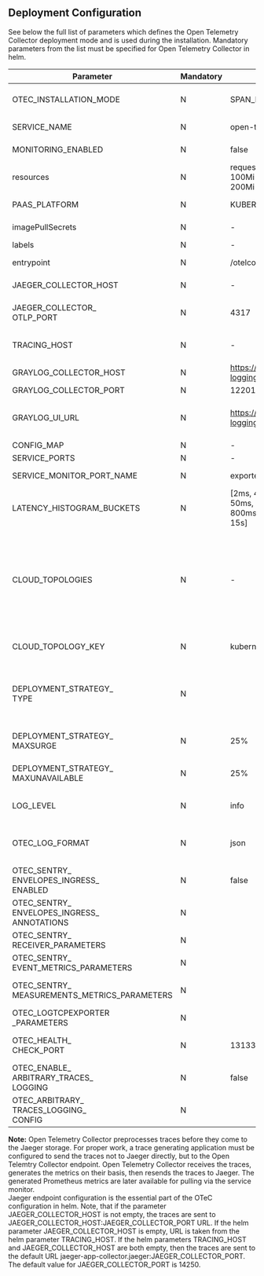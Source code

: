 ## Deployment Configuration

See below the full list of parameters which defines the Open Telemetry Collector deployment mode and is used during the installation. Mandatory parameters from the list must be specified for Open Telemetry Collector in helm.  

| Parameter                                         | Mandatory | Default                                                                                                                                               | Value Example                | Description                                                                                                                                                                                                                                                                                             |
|---------------------------------------------------|-----------|-------------------------------------------------------------------------------------------------------------------------------------------------------|------------------------------|---------------------------------------------------------------------------------------------------------------------------------------------------------------------------------------------------------------------------------------------------------------------------------------------------------|
| OTEC_INSTALLATION_MODE                            | N         | SPAN_METRICS_PROCESSOR                                                                                                                                | `SPAN_METRICS_PROCESSOR`     | The type of OOB configuration (SPAN_METRICS_PROCESSOR or SENTRY_ENVELOPES_PROCESSING)                                                                                                                                                                                                                   |
| SERVICE_NAME                                      | N         | open-telemetry-collector                                                                                                                              | `open-telemetry-collector`   | The Kubernetes service name for Open Telemetry Collector.                                                                                                                                                                                                                                               |
| MONITORING_ENABLED                                | N         | false                                                                                                                                                 | `false`                      | Disables and enables the service monitor.                                                                                                                                                                                                                                                               |
| resources                                         | N         | requests: cpu: 100m  memory: 100Mi  limits: cpu: 200m memory: 200Mi                                                                                   |                              | Set up this object to use custom profiles configuration.                                                                                                                                                                                                                                                |
| PAAS_PLATFORM                                     | N         | KUBERNETES                                                                                                                                            | 'KUBERNETES' or 'OPENSHIFT'  | The name of type cloud environment                                                                                                                                                                                                                                                                      |
| imagePullSecrets                                  | N         | -                                                                                                                                                     |                              | K8s imagePullSecrets for private registry access.                                                                                                                                                                                                                                                       |
| labels                                            | N         | -                                                                                                                                                     |                              | The Kubernetes labels setup.                                                                                                                                                                                                                                                                            |
| entrypoint                                        | N         | /otelcol-contrib                                                                                                                                      | /otelcol-contrib             | The path to the opentelemetry binary.                                                                                                                                                                                                                                                                   |
| JAEGER_COLLECTOR_HOST                             | N         | -                                                                                                                                                     | jaeger-app-collector.jaeger  | The Jaeger hostname or IP.                                                                                                                                                                                                                                                                              |
| JAEGER_COLLECTOR_<br>OTLP_PORT                    | N         | 4317                                                                                                                                                  | 4317                         | The port for the Jaeger service OpenTelemetry Protocol span reporting API.                                                                                                                                                                                                                              |
| TRACING_HOST                                      | N         | -                                                                                                                                                     | jaeger-app-collector.jaeger  | Jaeger URL. It is used if JAEGER_COLLECTOR_HOST is not set.                                                                                                                                                                                                                                             |
| GRAYLOG_COLLECTOR_HOST                            | N         | [https://graylog-logging.${CLOUD_PUBLIC_HOST}](https://github.com/Netcracker/qubership-open-telemetry-collector/blob/main/docs/installation-notes.md) |                              | The Graylog hostname or IP to which OTeC sends data from traces                                                                                                                                                                                                                                         |
| GRAYLOG_COLLECTOR_PORT                            | N         | 12201                                                                                                                                                 | 12201                        | The port for the Graylog service.                                                                                                                                                                                                                                                                       |
| GRAYLOG_UI_URL                                    | N         | [https://graylog-logging.${CLOUD_PUBLIC_HOST}](https://github.com/Netcracker/qubership-open-telemetry-collector/blob/main/docs/installation-notes.md) |                              | The Graylog hostname or IP. It is used if GRAYLOG_COLLECTOR_HOST is not set.                                                                                                                                                                                                                            |
| CONFIG_MAP                                        | N         | -                                                                                                                                                     |                              | Config map customization.                                                                                                                                                                                                                                                                               |
| SERVICE_PORTS                                     | N         | -                                                                                                                                                     |                              | Customization for service.ports.                                                                                                                                                                                                                                                                        |
| SERVICE_MONITOR_PORT_NAME                         | N         | exporter-prom                                                                                                                                         | exporter-prom                | Customization for ServiceMonitor port.                                                                                                                                                                                                                                                                  |
| LATENCY_HISTOGRAM_BUCKETS                         | N         | [2ms, 4ms, 6ms, 8ms, 10ms, 50ms, 100ms, 200ms, 400ms, 800ms, 1s, 1400ms, 2s, 5s, 10s, 15s]                                                            | [100ms, 1s, 10s]             | The list of durations defining the latency histogram buckets. If it is not set, the default list is used.                                                                                                                                                                                               |
| CLOUD_TOPOLOGIES                                  | N         | -                                                                                                                                                     |                              | Array of topology settings for topologySpreadConstraints. Each array item must contain at least 'topologyKey' attribute. Other supported attributes are 'maxSkew' and 'whenUnsatisfiable', which are optional. This parameter has higher priority over CLOUD_TOPOLOGY_KEY. Should not be an empty list. |
| CLOUD_TOPOLOGY_KEY                                | N         | kubernetes.io/hostname                                                                                                                                |                              | Defines topologyKey in topologySpreadConstraints. This is a BWC parameter.                                                                                                                                                                                                                              |
| DEPLOYMENT_STRATEGY_<br>TYPE                      | N         |                                                                                                                                                       |                              | The Kubernetes rolling update deployment strategy. Possible values are "recreate", "best_effort_controlled_rollout", "ramped_slow_rollout", and "custom_rollout".                                                                                                                                       |
| DEPLOYMENT_STRATEGY_<br>MAXSURGE                  | N         | 25%                                                                                                                                                   | 25%                          | The parameter sets maxSurge if DEPLOYMENT_STRATEGY_TYPE is "custom_rollout".                                                                                                                                                                                                                            |
| DEPLOYMENT_STRATEGY_<br>MAXUNAVAILABLE            | N         | 25%                                                                                                                                                   | 25%                          | The parameter sets maxUnavailable if DEPLOYMENT_STRATEGY_TYPE is "custom_rollout".                                                                                                                                                                                                                      |
| LOG_LEVEL                                         | N         | info                                                                                                                                                  | info                         | The parameter indicates the OTeC log level. The possible values are "debug", "info", "warn", and "error".                                                                                                                                                                                               |
| OTEC_LOG_FORMAT                                   | N         | json                                                                                                                                                  | text                         | The parameter allows to specify log format. It might be convenient to use text format for dev purposes. Json is strongly recommended on prod.                                                                                                                                                           |
| OTEC_SENTRY_<br>ENVELOPES_INGRESS_<br>ENABLED     | N         | false                                                                                                                                                 | true                         | The parameter allows to enable the default sentry ingress.                                                                                                                                                                                                                                              |
| OTEC_SENTRY_<br>ENVELOPES_INGRESS_<br>ANNOTATIONS | N         |                                                                                                                                                       | string map in yaml format    | The parameter allows to specify the annotations map for the sentry ingress.                                                                                                                                                                                                                             |
| OTEC_SENTRY_<br>RECEIVER_PARAMETERS               | N         |                                                                                                                                                       | Object                       | The parameter allows to customize sentry receiver parameters.                                                                                                                                                                                                                                           |
| OTEC_SENTRY_<br>EVENT_METRICS_PARAMETERS          | N         |                                                                                                                                                       | Object                       | The parameter allows to customize setry event metrics parameters.                                                                                                                                                                                                                                       |
| OTEC_SENTRY_<br>MEASUREMENTS_METRICS_PARAMETERS   | N         |                                                                                                                                                       | Object                       | The parameter allows to customize setry measurements metrics parameters.                                                                                                                                                                                                                                |
| OTEC_LOGTCPEXPORTER<br>_PARAMETERS                | N         |                                                                                                                                                       | Object                       | The parameter allows to customize logtcpexporter parameters.                                                                                                                                                                                                                                            |
| OTEC_HEALTH_<br>CHECK_PORT                        | N         | 13133                                                                                                                                                 | 13133                        | The parameter allows to customize OTeC health check port wich is used for liveness and readiness probes                                                                                                                                                                                                 |
| OTEC_ENABLE_<br>ARBITRARY_TRACES_<br>LOGGING      | N         | false                                                                                                                                                 | false                        | The parameter allows to enable arbitrary traces logging.                                                                                                                                                                                                                                                |
| OTEC_ARBITRARY_<br>TRACES_LOGGING_<br>CONFIG      | N         |                                                                                                                                                       | Object                       | The parameter allows to customize arbitrary traces logging configuration.                                                                                                                                                                                                                               |

**Note:** Open Telemetry Collector preprocesses traces before they come to the Jaeger storage. For proper work, a trace generating application must be configured to send the traces not to Jaeger directly, but to the Open Telemtry Collector endpoint. Open Telemetry Collector receives the traces, generates the metrics on their basis, then resends the traces to Jaeger. The generated Prometheus metrics are later available for pulling via the service monitor.  
Jaeger endpoint configuration is the essential part of the OTeC configuration in helm. Note, that if the parameter JAEGER_COLLECTOR_HOST is not empty, the traces are sent to JAEGER_COLLECTOR_HOST:JAEGER_COLLECTOR_PORT URL. If the helm parameter JAEGER_COLLECTOR_HOST is empty, URL is taken from the helm parameter TRACING_HOST. If the helm parameters TRACING_HOST and JAEGER_COLLECTOR_HOST are both empty, then the traces are sent to the default URL jaeger-app-collector.jaeger:JAEGER_COLLECTOR_PORT. The default value for JAEGER_COLLECTOR_PORT is 14250.  